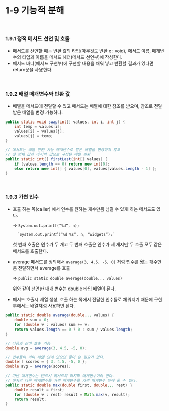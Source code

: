 # 1-9 기능적 분해
<br>

### 1.9.1 정적 메서드 선언 및 호출

- 메서드를 선언할 때는 반환 값의 타입(아무것도 반환 x : void), 메서드 이름, 매개변수의 타입과 이름을 메서드 헤더(메서드 선언부)에 작성한다.
- 메서드 바디(메서드 구현부)에 구현할 내용을 채워 넣고 반환할 결과가 있다면 return문을 사용한다.
<br>

### 1.9.2 배열 매개변수와 반환 값

- 배열을 메서드에 전달할 수 있고 메서드는 배열에 대한 참조를 받으며, 참조로 전달받은 배열을 변경 가능하다.

```java
public static void swap(int[] values, int i, int j) {
	int temp = values[i];
	values[i] = values[j];
	values[j] = temp;
}

// 메서드는 배열 반환 가능 매개변수로 받은 배열을 변경하지 않고
// 첫 번째 값과 마지막 값으로 구성된 배열 반환
public static int[] firstLast(int[] values) {
	if (values.length == 0) return new int[0];
	else return new int[] { values[0], values[values.length - 1] };
}
```
<br>

### 1.9.3 가변 인수

- 호출 하는 쪽(caller) 에서 인수를 원하는 개수만큼 넘길 수 있게 하는 메서드도 있다.
    
    ⇒ `System.out.printf(”%d”, n);` 
    
        `System.out.printf(”%d %s”, n, “widgets”);`
    
     첫 번째 호출은 인수가 두 개고 두 번째 호출은 인수가 세 개지만 두 호출 모두 같은 메서드를 호출한다.
    
- average 메서드를 정의해서 `average(3, 4.5, -5, 0)` 처럼 인수를 웒는 개수만큼 전달하면서 average를 호출
    
    ⇒ `public static double average(double... values)`
    
    위와 같이 선언한 매개 변수는 double 타입 배열이 된다.
    
- 메서드 호출시 배열 생성, 호출 하는 쪽에서 전달한 인수들로 채워지기 때문에 구현부에서는 배열처럼 사용하면 된다.

```java
public static double average(double... values) {
	double sum = 0;
	for (double v : values) sum += v;
	return values.length == 0 ? 0 : sum / values.length;
}

// 다음과 같이 호출 가능
double avg = average(3, 4.5, -5, 0);

// 인수들이 이미 배열 안에 있으면 풀어 슬 필요가 없다.
double[] scores = { 3, 4.5, -5, 0 };
double avg = average(scores);

// 가변 매개변수는 반드시 메서드의 마지막 매개변수여야 한다.
// 하지만 다른 매개변수를 가변 매개변수를 가변 매개변수 앞에 둘 수 있다.
public static double max(double first, double... rest) }
	double result = first;
	for (double v : rest) result = Math.max(v, result);
	return result;
}
 
```